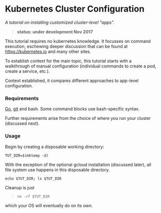 # Kubernetes Cluster Configuration

_A tutorial on installing customized cluster-level "apps"._

> __status: under development Nov 2017__

This tutorial requires no kubernetes knowledge.
It focusses on command execution,
eschewing deeper discussion that can be found at
https://kubernetes.io and many other sites.

To establish context for the main topic, this
tutorial starts with a walkthrough of manual
configuration (individual commands to create a pod,
create a service, etc.).

Context established, it compares different approaches
to app-level configuration.

### Requirements

[Go](https://golang.org/doc/install),
[git](https://git-scm.com/downloads) and bash.
Some command blocks use bash-specific syntax.

Further requirements arise from the choice of where you
run your cluster (discussed next).

### Usage

Begin by creating a disposable working directory:

```
TUT_DIR=$(mktemp -d)
```

With the exception of the optional gcloud installation
(discussed later), all file system use happens in this
disposable directory.

```
echo $TUT_DIR; ls $TUT_DIR
```

Cleanup is just

> ```
> rm -rf $TUT_DIR
> ```

which your OS will eventually do on its own.
